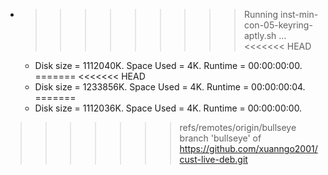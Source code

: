 * >>>>>>>>> Running inst-min-con-05-keyring-aptly.sh ...
<<<<<<< HEAD
  * Disk size = 1112040K. Space Used = 4K. Runtime = 00:00:00:00.
=======
<<<<<<< HEAD
  * Disk size = 1233856K. Space Used = 4K. Runtime = 00:00:00:04.
=======
  * Disk size = 1112036K. Space Used = 4K. Runtime = 00:00:00:00.
>>>>>>> refs/remotes/origin/bullseye
>>>>>>> branch 'bullseye' of https://github.com/xuanngo2001/cust-live-deb.git
